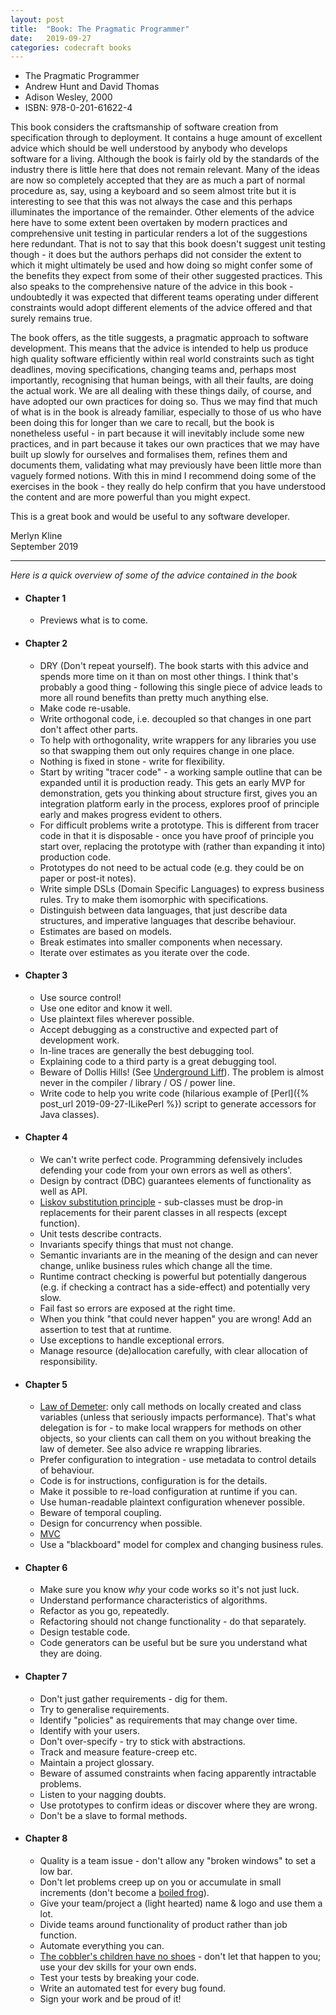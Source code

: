 ```yaml
---
layout: post
title:  "Book: The Pragmatic Programmer"
date:   2019-09-27
categories: codecraft books
---
```

* The Pragmatic Programmer
* Andrew Hunt and David Thomas
* Adison Wesley, 2000
* ISBN: 978-0-201-61622-4

This book considers the craftsmanship of software creation from specification through to deployment. It contains a huge amount of excellent advice which should be well understood by anybody who develops software for a living. Although the book is fairly old by the standards of the industry there is little here that does not remain relevant. Many of the ideas are now so completely accepted that they are as much a part of normal procedure as, say, using a keyboard and so seem almost trite but it is interesting to see that this was not always the case and this perhaps illuminates the importance of the remainder. Other elements of the advice here have to some extent been overtaken by modern practices and comprehensive unit testing in particular renders a lot of the suggestions here redundant. That is not to say that this book doesn't suggest unit testing though - it does but the authors perhaps did not consider the extent to which it might ultimately be used and how doing so might confer some of the benefits they expect from some of their other suggested practices. This also speaks to the comprehensive nature of the advice in this book - undoubtedly it was expected that different teams operating under different constraints would adopt different elements of the advice offered and that surely remains true.

The book offers, as the title suggests, a pragmatic approach to software development. This means that the advice is intended to help us produce high quality software efficiently within real world constraints such as tight deadlines, moving specifications, changing teams and, perhaps most importantly, recognising that human beings, with all their faults, are doing the actual work. We are all dealing with these things daily, of course, and have adopted our own practices for doing so. Thus we may find that much of what is in the book is already familiar, especially to those of us who have been doing this for longer than we care to recall, but the book is nonetheless useful - in part because it will inevitably include some new practices, and in part because it takes our own practices that we may have built up slowly for ourselves and formalises them, refines them and documents them, validating what may previously have been little more than vaguely formed notions. With this in mind I recommend doing some of the exercises in the book - they really do help confirm that you have understood the content and are more powerful than you might expect.

This is a great book and would be useful to any software developer.

Merlyn Kline  
September 2019

------

*Here is a quick overview of some of the advice contained in the book*

* #### Chapter 1
  * Previews what is to come.
* #### Chapter 2
  * DRY (Don't repeat yourself). The book starts with this advice and spends more time on it than on most other things. I think that's probably a good thing - following this single piece of advice leads to more all round benefits than pretty much anything else.
  * Make code re-usable.
  * Write orthogonal code, i.e. decoupled so that changes in one part don't affect other parts.
  * To help with orthogonality, write wrappers for any libraries you use so that swapping them out only requires change in one place.
  * Nothing is fixed in stone - write for flexibility.
  * Start by writing "tracer code" - a working sample outline that can be expanded until it is production ready. This gets an early MVP for demonstration, gets you thinking about structure first, gives you an integration platform early in the process, explores proof of principle early and makes progress evident to others.
  * For difficult problems write a prototype. This is different from tracer code in that it is disposable - once you have proof of principle you start over, replacing the prototype with (rather than expanding it into) production code.
  * Prototypes do not need to be actual code (e.g. they could be on paper or post-it notes).
  * Write simple DSLs (Domain Specific Languages) to express business rules. Try to make them isomorphic with specifications.
  * Distinguish between data languages, that just describe data structures, and imperative languages that describe behaviour.
  * Estimates are based on models.
  * Break estimates into smaller components when necessary.
  * Iterate over estimates as you iterate over the code.
* #### Chapter 3
  * Use source control!
  * Use one editor and know it well.
  * Use plaintext files wherever possible.
  * Accept debugging as a constructive and expected part of development work.
  * In-line traces are generally the best debugging tool.
  * Explaining code to a third party is a great debugging tool.
  * Beware of Dollis Hills! (See [Underground Liff](https://doi.org/10.1007/978-1-4302-0003-1_13)). The problem is almost never in the compiler / library / OS / power line.
  * Write code to help you write code (hilarious example of [Perl]({% post_url 2019-09-27-ILikePerl %}) script to generate accessors for Java classes).
* #### Chapter 4
  * We can't write perfect code. Programming defensively includes defending your code from your own errors as well as others'.
  * Design by contract (DBC) guarantees elements of functionality as well as API.
  * [Liskov substitution principle](https://en.wikipedia.org/wiki/Liskov_substitution_principle) - sub-classes must be drop-in replacements for their parent classes in all respects (except function).
  * Unit tests describe contracts.
  * Invariants specify things that must not change.
  * Semantic invariants are in the meaning of the design and can never change, unlike business rules which change all the time.
  * Runtime contract checking is powerful but potentially dangerous (e.g. if checking a contract has a side-effect) and potentially very slow.
  * Fail fast so errors are exposed at the right time.
  * When you think "that could never happen" you are wrong! Add an assertion to test that at runtime.
  * Use exceptions to handle exceptional errors.
  * Manage resource (de)allocation carefully, with clear allocation of responsibility.
* #### Chapter 5
  * [Law of Demeter](https://en.wikipedia.org/wiki/Law_of_Demeter): only call methods on locally created and class variables (unless that seriously impacts performance). That's what delegation is for - to make local wrappers for methods on other objects, so your clients can call them on you without breaking the law of demeter. See also advice re wrapping libraries.
  * Prefer configuration to integration - use metadata to control details of behaviour.
  * Code is for instructions, configuration is for the details.
  * Make it possible to re-load configuration at runtime if you can.
  * Use human-readable plaintext configuration whenever possible.
  * Beware of temporal coupling.
  * Design for concurrency when possible.
  * [MVC](https://en.wikipedia.org/wiki/Model%E2%80%93view%E2%80%93controller)
  * Use a "blackboard" model for complex and changing business rules.
* #### Chapter 6
  * Make sure you know *why* your code works so it's not just luck.
  * Understand performance characteristics of algorithms.
  * Refactor as you go, repeatedly.
  * Refactoring should not change functionality - do that separately.
  * Design testable code.
  * Code generators can be useful but be sure you understand what they are doing.
* #### Chapter 7
  * Don't just gather requirements - dig for them.
  * Try to generalise requirements.
  * Identify "policies" as requirements that may change over time.
  * Identify with your users.
  * Don't over-specify - try to stick with abstractions.
  * Track and measure feature-creep etc.
  * Maintain a project glossary.
  * Beware of assumed constraints when facing apparently intractable problems.
  * Listen to your nagging doubts.
  * Use prototypes to confirm ideas or discover where they are wrong.
  * Don't be a slave to formal methods.
* #### Chapter 8
  * Quality is a team issue - don't allow any "broken windows" to set a low bar.
  * Don't let problems creep up on you or accumulate in small increments (don't become a [boiled frog](https://en.wikipedia.org/wiki/Boiling_frog)).
  * Give your team/project a (light hearted) name & logo and use them a lot.
  * Divide teams around functionality of product rather than job function.
  * Automate everything you can.
  * [The cobbler's children have no shoes](https://tvtropes.org/pmwiki/pmwiki.php/Main/TheCobblersChildrenHaveNoShoes) - don't let that happen to you; use your dev skills for your own ends.
  * Test your tests by breaking your code.
  * Write an automated test for every bug found.
  * Sign your work and be proud of it!